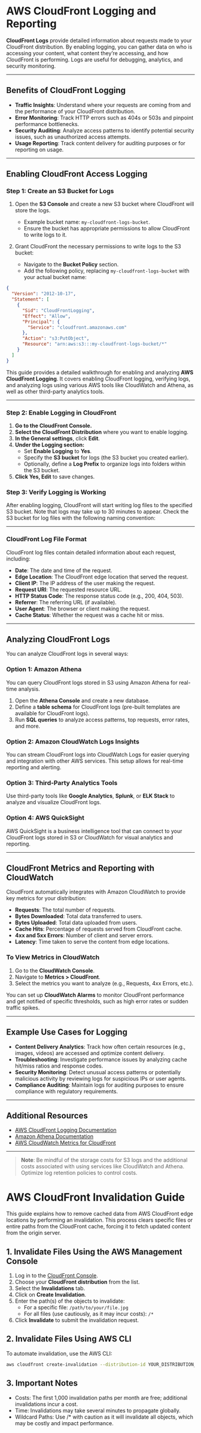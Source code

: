 # AWS CloudFront Logging and Reporting

**CloudFront Logs** provide detailed information about requests made to your CloudFront distribution. By enabling logging, you can gather data on who is accessing your content, what content they’re accessing, and how CloudFront is performing. Logs are useful for debugging, analytics, and security monitoring.

---

## Benefits of CloudFront Logging

- **Traffic Insights**: Understand where your requests are coming from and the performance of your CloudFront distribution.
- **Error Monitoring**: Track HTTP errors such as 404s or 503s and pinpoint performance bottlenecks.
- **Security Auditing**: Analyze access patterns to identify potential security issues, such as unauthorized access attempts.
- **Usage Reporting**: Track content delivery for auditing purposes or for reporting on usage.

---

## Enabling CloudFront Access Logging

### Step 1: Create an S3 Bucket for Logs

1. Open the **S3 Console** and create a new S3 bucket where CloudFront will store the logs.
   - Example bucket name: `my-cloudfront-logs-bucket`.
   - Ensure the bucket has appropriate permissions to allow CloudFront to write logs to it.

2. Grant CloudFront the necessary permissions to write logs to the S3 bucket:
   - Navigate to the **Bucket Policy** section.
   - Add the following policy, replacing `my-cloudfront-logs-bucket` with your actual bucket name:

```json
{
  "Version": "2012-10-17",
  "Statement": [
    {
      "Sid": "CloudFrontLogging",
      "Effect": "Allow",
      "Principal": {
        "Service": "cloudfront.amazonaws.com"
      },
      "Action": "s3:PutObject",
      "Resource": "arn:aws:s3:::my-cloudfront-logs-bucket/*"
    }
  ]
}
```

This guide provides a detailed walkthrough for enabling and analyzing **AWS CloudFront Logging**. It covers enabling CloudFront logging, verifying logs, and analyzing logs using various AWS tools like CloudWatch and Athena, as well as other third-party analytics tools.

---

### Step 2: Enable Logging in CloudFront

1. **Go to the CloudFront Console.**
2. **Select the CloudFront Distribution** where you want to enable logging.
3. **In the General settings**, click **Edit**.
4. **Under the Logging section:**
   - Set **Enable Logging** to **Yes**.
   - Specify the **S3 bucket** for logs (the S3 bucket you created earlier).
   - Optionally, define a **Log Prefix** to organize logs into folders within the S3 bucket.
5. **Click Yes, Edit** to save changes.



### Step 3: Verify Logging is Working

After enabling logging, CloudFront will start writing log files to the specified S3 bucket. Note that logs may take up to 30 minutes to appear. Check the S3 bucket for log files with the following naming convention:


---

### CloudFront Log File Format

CloudFront log files contain detailed information about each request, including:

- **Date**: The date and time of the request.
- **Edge Location**: The CloudFront edge location that served the request.
- **Client IP**: The IP address of the user making the request.
- **Request URI**: The requested resource URL.
- **HTTP Status Code**: The response status code (e.g., 200, 404, 503).
- **Referrer**: The referring URL (if available).
- **User Agent**: The browser or client making the request.
- **Cache Status**: Whether the request was a cache hit or miss.





---

## Analyzing CloudFront Logs

You can analyze CloudFront logs in several ways:

### Option 1: Amazon Athena

You can query CloudFront logs stored in S3 using Amazon Athena for real-time analysis.

1. Open the **Athena Console** and create a new database.
2. Define a **table schema** for CloudFront logs (pre-built templates are available for CloudFront logs).
3. Run **SQL queries** to analyze access patterns, top requests, error rates, and more.

### Option 2: Amazon CloudWatch Logs Insights

You can stream CloudFront logs into CloudWatch Logs for easier querying and integration with other AWS services. This setup allows for real-time reporting and alerting.

### Option 3: Third-Party Analytics Tools

Use third-party tools like **Google Analytics**, **Splunk**, or **ELK Stack** to analyze and visualize CloudFront logs.

### Option 4: AWS QuickSight

AWS QuickSight is a business intelligence tool that can connect to your CloudFront logs stored in S3 or CloudWatch for visual analytics and reporting.

---

## CloudFront Metrics and Reporting with CloudWatch

CloudFront automatically integrates with Amazon CloudWatch to provide key metrics for your distribution:

- **Requests**: The total number of requests.
- **Bytes Downloaded**: Total data transferred to users.
- **Bytes Uploaded**: Total data uploaded from users.
- **Cache Hits**: Percentage of requests served from CloudFront cache.
- **4xx and 5xx Errors**: Number of client and server errors.
- **Latency**: Time taken to serve the content from edge locations.

### To View Metrics in CloudWatch

1. Go to the **CloudWatch Console**.
2. Navigate to **Metrics > CloudFront**.
3. Select the metrics you want to analyze (e.g., Requests, 4xx Errors, etc.).

You can set up **CloudWatch Alarms** to monitor CloudFront performance and get notified of specific thresholds, such as high error rates or sudden traffic spikes.

---

## Example Use Cases for Logging

- **Content Delivery Analytics**: Track how often certain resources (e.g., images, videos) are accessed and optimize content delivery.
- **Troubleshooting**: Investigate performance issues by analyzing cache hit/miss ratios and response codes.
- **Security Monitoring**: Detect unusual access patterns or potentially malicious activity by reviewing logs for suspicious IPs or user agents.
- **Compliance Auditing**: Maintain logs for auditing purposes to ensure compliance with regulatory requirements.

---

## Additional Resources

- [AWS CloudFront Logging Documentation](https://docs.aws.amazon.com/AmazonCloudFront/latest/DeveloperGuide/AccessLogs.html)
- [Amazon Athena Documentation](https://docs.aws.amazon.com/athena/latest/ug/what-is.html)
- [AWS CloudWatch Metrics for CloudFront](https://docs.aws.amazon.com/AmazonCloudFront/latest/DeveloperGuide/monitoring-using-cloudwatch.html)

---

> **Note**: Be mindful of the storage costs for S3 logs and the additional costs associated with using services like CloudWatch and Athena. Optimize log retention policies to control costs.



# AWS CloudFront Invalidation Guide

This guide explains how to remove cached data from AWS CloudFront edge locations by performing an invalidation. This process clears specific files or entire paths from the CloudFront cache, forcing it to fetch updated content from the origin server.

## 1. Invalidate Files Using the AWS Management Console

1. Log in to the [CloudFront Console](https://console.aws.amazon.com/cloudfront/).
2. Choose your **CloudFront distribution** from the list.
3. Select the **Invalidations** tab.
4. Click on **Create Invalidation**.
5. Enter the path(s) of the objects to invalidate:
   - For a specific file: `/path/to/your/file.jpg`
   - For all files (use cautiously, as it may incur costs): `/*`
6. Click **Invalidate** to submit the invalidation request.

## 2. Invalidate Files Using AWS CLI

To automate invalidation, use the AWS CLI:

```bash
aws cloudfront create-invalidation --distribution-id YOUR_DISTRIBUTION_ID --paths "/*"
```
## 3. Important Notes

   *  Costs: The first 1,000 invalidation paths per month are free; additional invalidations incur a cost.
   *  Time: Invalidations may take several minutes to propagate globally.
   *  Wildcard Paths: Use /* with caution as it will invalidate all objects, which may be costly and impact performance.

